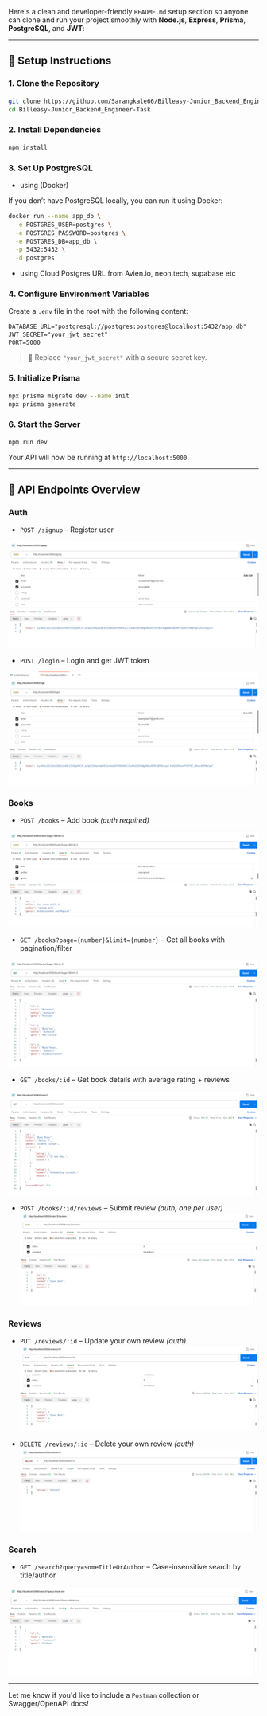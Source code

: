 Here's a clean and developer-friendly `README.md` setup section so anyone can clone and run your project smoothly with **Node.js**, **Express**, **Prisma**, **PostgreSQL**, and **JWT**:

---

## 🚀 Setup Instructions

### 1. Clone the Repository

```bash
git clone https://github.com/Sarangkale66/Billeasy-Junior_Backend_Engineer-Task
cd Billeasy-Junior_Backend_Engineer-Task
```

### 2. Install Dependencies

```bash
npm install
```

### 3. Set Up PostgreSQL 
- using (Docker)

If you don’t have PostgreSQL locally, you can run it using Docker:

```bash
docker run --name app_db \
  -e POSTGRES_USER=postgres \
  -e POSTGRES_PASSWORD=postgres \
  -e POSTGRES_DB=app_db \
  -p 5432:5432 \
  -d postgres
```

- using Cloud Postgres URL from Avien.io, neon.tech, supabase etc

### 4. Configure Environment Variables

Create a `.env` file in the root with the following content:

```
DATABASE_URL="postgresql://postgres:postgres@localhost:5432/app_db"
JWT_SECRET="your_jwt_secret"
PORT=5000
```

> 🔐 Replace `"your_jwt_secret"` with a secure secret key.

### 5. Initialize Prisma

```bash
npx prisma migrate dev --name init
npx prisma generate
```

### 6. Start the Server

```bash
npm run dev
```

Your API will now be running at `http://localhost:5000`.

---

## 🧪 API Endpoints Overview

### Auth

* `POST /signup` – Register user

![/signup](./images/Signup.png)

* `POST /login` – Login and get JWT token

![/login](./images/Login.png)

### Books

* `POST /books` – Add book *(auth required)*

![/books](./images/Books2.png)

* `GET /books?page={number}&limit={number}` – Get all books with pagination/filter

![/books](./images/Books1.png)

* `GET /books/:id` – Get book details with average rating + reviews

![/books/:id](./images/Books4.png)

* `POST /books/:id/reviews` – Submit review *(auth, one per user)*
![/books/:id/reviews](./images/Books3.png)


### Reviews

* `PUT /reviews/:id` – Update your own review *(auth)*
![/reviews/:id](./images/ReviewUpdate.png)

* `DELETE /reviews/:id` – Delete your own review *(auth)*
![/reviews/:id](./images/ReviewDelete.png)

### Search

* `GET /search?query=someTitleOrAuthor` – Case-insensitive search by title/author

![/reviews/:id](./images/Search.png)

---

Let me know if you'd like to include a `Postman` collection or Swagger/OpenAPI docs!
